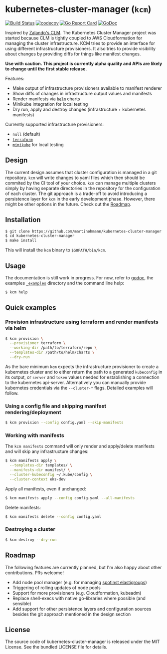 kubernetes-cluster-manager (`kcm`)
==================================

[![Build Status](https://travis-ci.com/martinohmann/kubernetes-cluster-manager.svg?branch=master)](https://travis-ci.com/martinohmann/kubernetes-cluster-manager)
[![codecov](https://codecov.io/gh/martinohmann/kubernetes-cluster-manager/branch/master/graph/badge.svg)](https://codecov.io/gh/martinohmann/kubernetes-cluster-manager)
[![Go Report Card](https://goreportcard.com/badge/github.com/martinohmann/kubernetes-cluster-manager?style=flat)](https://goreportcard.com/report/github.com/martinohmann/kubernetes-cluster-manager)
[![GoDoc](https://godoc.org/github.com/martinohmann/kubernetes-cluster-manager?status.svg)](https://godoc.org/github.com/martinohmann/kubernetes-cluster-manager)

Inspired by [Zalando's
CLM](https://github.com/zalando-incubator/cluster-lifecycle-manager). The
Kubernetes Cluster Manager project was started because CLM is tightly coupled
to AWS Cloudformation for managing the cluster infrastructure. KCM tries to
provide an interface for using different infrastructure provisioners. It also
tries to provide visibility about changes by providing diffs for things like
manifest changes.

**Use with caution. This project is currently alpha quality and APIs are likely
to change until the first stable release.**

Features:
- Make output of infrastructure provisioners available to manifest renderer
- Show diffs of changes in infrastructure output values and manifests
- Render manifests via [`helm`](https://github.com/helm/helm) charts
- Minikube integration for local testing
- Dry run, apply and destroy changes (infrastructure + kubernetes manifests)

Currently supported infrastructure provisioners:
- `null` (default)
- [`terraform`](https://github.com/hashicorp/terraform)
- [`minikube`](https://github.com/kubernetes/minikube) for local testing

Design
------

The current design assumes that cluster configuration is managed in a git
repository. `kcm` will write changes to yaml files which then should be
commited by the CI tool of your choice. `kcm` can manage multiple clusters
simply by having separate directories in the repository for the configuration
of each cluster. The git approach is a trade-off to avoid introducing a
persistence layer for `kcm` in the early development phase. However, there
might be other options in the future. Check out the [Roadmap](#roadmap).

Installation
------------

```sh
$ git clone https://github.com/martinohmann/kubernetes-cluster-manager
$ cd kubernetes-cluster-manager
$ make install
```

This will install the `kcm` binary to `$GOPATH/bin/kcm`.

Usage
-----

The documentation is still work in progress. For now, refer to
[godoc](https://godoc.org/github.com/martinohmann/kubernetes-cluster-manager),
the examples [`_examples`](_examples/) directory and the command line help:

```sh
$ kcm help
```

Quick examples
--------------

### Provision infrastructure using terraform and render manifests via helm

```sh
$ kcm provision \
  --provisioner terraform \
  --working-dir /path/to/terraform/repo \
  --templates-dir /path/to/helm/charts \
  --dry-run
```

As the bare minimum `kcm` expects the infrastructure provisioner to create a
kubernetes cluster and to either return the path to a generated `kubeconfig` in
its output, or `server` and `token` values needed for establishing a connection
to the kubernetes api-server. Alternatively you can manually provide kubernetes
credentials via the `--cluster-*` flags. Detailed examples will follow.

### Using a config file and skipping manifest rendering/deployment

```sh
$ kcm provision --config config.yaml --skip-manifests
```

### Working with manifests

The `kcm manifests` command will only render and apply/delete manifests and
will skip any infrastructure changes:

```sh
$ kcm manifests apply \
  --templates-dir templates/ \
  --manifests-dir manifest/ \
  --cluster-kubeconfig ~/.kube/config \
  --cluster-context eks-dev
```

Apply all manifests, even if unchanged:

```sh
$ kcm manifests apply --config config.yaml --all-manifests
```

Delete manifests:

```sh
$ kcm manifests delete --config config.yaml
```

### Destroying a cluster

```sh
$ kcm destroy --dry-run
```

Roadmap
-------

The following features are currently planned, but I'm also happy about other
contributions. PRs welcome!

* Add node pool manager (e.g. for managing [spotinst
  elastigroups](https://api.spotinst.com/introducing-elastigroup/))
* Triggering of rolling updates of node pools
* Support for more provisioners (e.g. Cloudformation, kubeadm)
* Replace shell-execs with native go-libraries where possible (and sensible)
* Add support for other persistence layers and configuration sources besides
  the git approach mentioned in the design section

License
-------

The source code of kubernetes-cluster-manager is released under the MIT
License. See the bundled LICENSE file for details.
